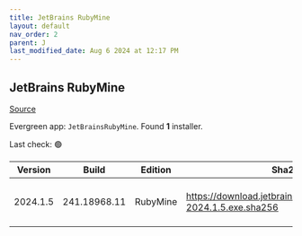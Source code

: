 ```yaml
---
title: JetBrains RubyMine
layout: default
nav_order: 2
parent: J
last_modified_date: Aug 6 2024 at 12:17 PM
---
```


## JetBrains RubyMine

[Source](https://www.jetbrains.com/rubymine)

Evergreen app: `JetBrainsRubyMine`. Found **1** installer.

Last check: 🟢

| Version  | Build        | Edition  | Sha256                                                           | Date     | Size      | Type | URI                                                                                                                    |
| -------- | ------------ | -------- | ---------------------------------------------------------------- | -------- | --------- | ---- | ---------------------------------------------------------------------------------------------------------------------- |
| 2024.1.5 | 241.18968.11 | RubyMine | https://download.jetbrains.com/ruby/RubyMine-2024.1.5.exe.sha256 | 6/8/2024 | 623971336 | exe  | [https://download.jetbrains.com/ruby/RubyMine-2024.1.5.exe](https://download.jetbrains.com/ruby/RubyMine-2024.1.5.exe) |
